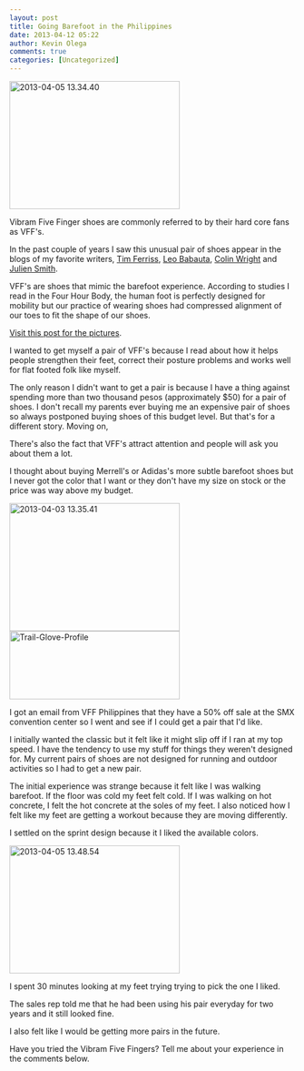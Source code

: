 ```yaml
---
layout: post
title: Going Barefoot in the Philippines
date: 2013-04-12 05:22
author: Kevin Olega
comments: true
categories: [Uncategorized]
---
```

<a href="http://philippineislandliving.com/?attachment_id=1219" rel="attachment wp-att-1219"><img class="alignnone size-medium wp-image-1219" alt="2013-04-05 13.34.40" src="http://philippineislandliving.com/wp-content/uploads/2013/04/2013-04-05-13.34.40-300x225.jpg" width="300" height="225" /></a>

Vibram Five Finger shoes are commonly referred to by their hard core fans as VFF's.

In the past couple of years I saw this unusual pair of shoes appear in the blogs of my favorite writers, <a href="http://fourhourworkweek.com/blog">Tim Ferriss</a>, <a href="http://zenhabits.net">Leo Babauta</a>, <a href="http://exilelifestyle.com">Colin Wright</a> and <a href="http://inoveryourhead.net">Julien Smith</a>.

VFF's are shoes that mimic the barefoot experience. According to studies I read in the Four Hour Body, the human foot is perfectly designed for mobility but our practice of wearing shoes had compressed alignment of our toes to fit the shape of our shoes.

<a href="http://www.fourhourworkweek.com/blog/2009/05/07/vibram-five-fingers-shoes/">Visit this post for the pictures</a>.

I wanted to get myself a pair of VFF's because I read about how it helps people strengthen their feet, correct their posture problems and works well for flat footed folk like myself.

The only reason I didn't want to get a pair is because I have a thing against spending more than two thousand pesos (approximately $50) for a pair of shoes. I don't recall my parents ever buying me an expensive pair of shoes so always postponed buying shoes of this budget level. But that's for a different story. Moving on,

There's also the fact that VFF's attract attention and people will ask you about them a lot.

I thought about buying Merrell's or Adidas's more subtle barefoot shoes but I never got the color that I want or they don't have my size on stock or the price was way above my budget.

<a href="http://philippineislandliving.com/?attachment_id=1216" rel="attachment wp-att-1216"><img class="alignnone size-medium wp-image-1216" alt="2013-04-03 13.35.41" src="http://philippineislandliving.com/wp-content/uploads/2013/04/2013-04-03-13.35.41-300x225.jpg" width="300" height="225" /></a><a href="http://philippineislandliving.com/?attachment_id=1217" rel="attachment wp-att-1217"><img class="alignnone size-medium wp-image-1217" alt="Trail-Glove-Profile" src="http://philippineislandliving.com/wp-content/uploads/2013/04/Trail-Glove-Profile-300x120.jpg" width="300" height="120" /></a>

I got an email from VFF Philippines that they have a 50% off sale at the SMX convention center so I went and see if I could get a pair that I'd like.

I initially wanted the classic but it felt like it might slip off if I ran at my top speed. I have the tendency to use my stuff for things they weren't designed for. My current pairs of shoes are not designed for running and outdoor activities so I had to get a new pair.

The initial experience was strange because it felt like I was walking barefoot. If the floor was cold my feet felt cold. If I was walking on hot concrete, I felt the hot concrete at the soles of my feet. I also noticed how I felt like my feet are getting a workout because they are moving differently.

I settled on the sprint design because it I liked the available colors.

<a href="http://philippineislandliving.com/?attachment_id=1218" rel="attachment wp-att-1218"><img class="alignnone size-medium wp-image-1218" alt="2013-04-05 13.48.54" src="http://philippineislandliving.com/wp-content/uploads/2013/04/2013-04-05-13.48.54-300x225.jpg" width="300" height="225" /></a>

I spent 30 minutes looking at my feet trying trying to pick the one I liked.

The sales rep told me that he had been using his pair everyday for two years and it still looked fine.

I also felt like I would be getting more pairs in the future.

Have you tried the Vibram Five Fingers? Tell me about your experience in the comments below.
